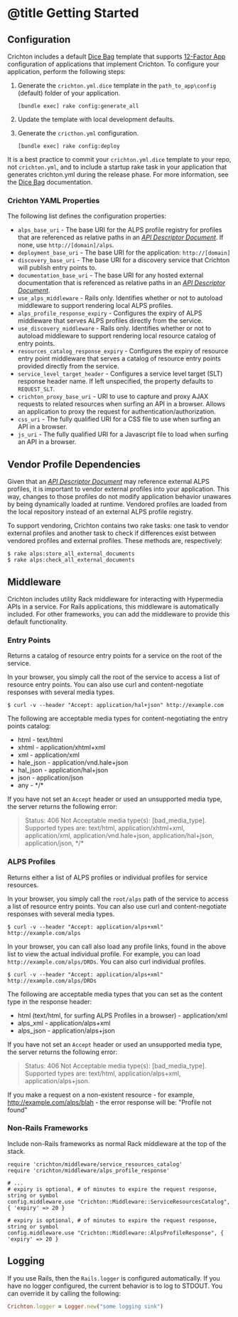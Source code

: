 # @title Getting Started

## Configuration
Crichton includes a default [Dice Bag][] template that supports [12-Factor App][] configuration of applications
that implement Crichton. To configure your application, perform the following steps: 

1. Generate the `crichton.yml.dice` template in the `path_to_app\config` (default) folder of your application.

    ```
    [bundle exec] rake config:generate_all
    ```
2. Update the template with local development defaults.
3. Generate the `cricthon.yml` configuration.

    ```
    [bundle exec] rake config:deploy
    ```

It is a best practice to commit your `crichton.yml.dice` template to your repo, not `crichton.yml`, and
to include a startup rake task in your application that generates crichton.yml during the release phase. For more
information, see the [Dice Bag][] documentation.

### Crichton YAML Properties<a name="crichton-yaml-properties"></a>
The following list defines the configuration properties:

* `alps_base_uri` - The base URI for the ALPS profile registry for profiles that are referenced as relative paths in an
[_API Descriptor Document_][]. If none, use `http://[domain]/alps`.
* `deployment_base_uri` - The base URI for the application: `http://[domain]`
* `discovery_base_uri` - The base URI for a discovery service that Crichton will publish entry points to.
* `documentation_base_uri` - The base URI for any hosted external documentation that is referenced as relative paths in an [_API Descriptor Document_][].
* `use_alps_middleware` - Rails only. Identifies whether or not to autoload middleware to support rendering local ALPS profiles.
* `alps_profile_response_expiry` - Configures the expiry of ALPS middleware that serves ALPS profiles directly from
the service.
* `use_discovery_middleware` - Rails only. Identifies whether or not to autoload middleware to support rendering local resource catalog of entry points.
* `resources_catalog_response_expiry` - Configures the expiry of resource entry point middleware that
serves a catalog of resource entry points provided directly from the service.
* `service_level_target_header` - Configures a service level target (SLT) response header name. If left unspecified,
the property defaults to `REQUEST_SLT`.
* `crichton_proxy_base_uri` - URI to use to capture and proxy AJAX requests to related resources when surfing an
API in a browser. Allows an application to proxy the request for authentication/authorization.
* `css_uri` - The fully qualified URI for a CSS file to use when surfing an API in a browser.
* `js_uri` -  The fully qualified URI for a Javascript file to load when surfing an API in a browser.

## Vendor Profile Dependencies
Given that an [_API Descriptor Document_][] may reference external ALPS profiles, it is important to vendor external
profiles into your application. This way, changes to those profiles do not modify application behavior unawares by being dynamically loaded at runtime. Vendored profiles are loaded from the local repository instead of an external
ALPS profile registry.

To support vendoring, Crichton contains two rake tasks: one task to vendor external profiles and another task to check if differences exist between vendored profiles and external profiles. These methods are, respectively:

````
$ rake alps:store_all_external_documents
$ rake alps:check_all_external_documents
````

## Middleware
Crichton includes utility Rack middleware for interacting with Hypermedia APIs in a service. For Rails applications,
this middleware is automatically included. For other frameworks, you can add the middleware to provide this default
functionality.

### Entry Points
Returns a catalog of resource entry points for a service on the root of the service.

In your browser, you simply call the root of the service to access a list of resource entry points. You can also use
curl and content-negotiate responses with several media types.

```
$ curl -v --header "Accept: application/hal+json" http://example.com
```

The following are acceptable media types for content-negotiating the entry points catalog:

* html - text/html
* xhtml - application/xhtml+xml
* xml - application/xml
* hale_json - application/vnd.hale+json
* hal_json - application/hal+json
* json - application/json
* any - \*/\*

If you have not set an `Accept` header or used an unsupported media type, the server returns the following error:

> Status: 406
Not Acceptable media type(s): [bad_media_type]. Supported types are: text/html,
application/xhtml+xml, application/xml, application/vnd.hale+json, application/hal+json, application/json, \*/\*

### ALPS Profiles
Returns either a list of ALPS profiles or individual profiles for service resources.

In your browser, you simply call the `root/alps` path of the service to access a list of resource entry points. You can
also use curl and content-negotiate responses with several media types.

```
$ curl -v --header "Accept: application/alps+xml" http://example.com/alps
```

In your browser, you can call also load any profile links, found in the above list to view the actual individual
profile. For example, you can load `http://example.com/alps/DRDs`. You can also curl individual profiles.

```
$ curl -v --header "Accept: application/alps+xml" http://example.com/alps/DRDs
```

The following are acceptable media types that you can set as the content type in the response header:

* html (text/html, for surfing ALPS Profiles in a browser) - application/xml
* alps_xml - application/alps+xml
* alps_json - application/alps+json

If you have not set an `Accept` header or used an unsupported media type, the server returns the following error:

> Status: 406
Not Acceptable media type(s): [bad_media_type]. Supported types are: text/html,
application/alps+xml, application/alps+json.

If you make a request on a non-existent resource - for example, http://example.com/alps/blah - the error response will be:
	"Profile <ID> not found"

### Non-Rails Frameworks
Include non-Rails frameworks as normal Rack middleware at the top of the stack.

```
require 'crichton/middleware/service_resources_catalog'
require 'crichton/middleware/alps_profile_response'

# ...
# expiry is optional, # of minutes to expire the request response, string or symbol
config.middleware.use "Crichton::Middleware::ServiceResourcesCatalog", { 'expiry' => 20 }

# expiry is optional, # of minutes to expire the request response, string or symbol
config.middleware.use "Crichton::Middleware::AlpsProfileResponse", { 'expiry' => 20 }
```

## Logging
If you use Rails, then the `Rails.logger` is configured automatically. If you have no logger configured, the current
behavior is to log to STDOUT. You can override it by calling the following:

 ```ruby
 Crichton.logger = Logger.new("some logging sink")
 ```

[\#to_media_type]: http://rubydoc.info/github/mdsol/crichton/Crichton/Representor/Serialization/MediaType#to_media_type-instance_method
[Dice Bag]: https://github.com/mdsol/dice_bag
[sample template]: ../lib/crichton/dice_bag/crichton.yml.dice
[12-Factor App]: http://12factor.net
[_API Descriptor Document_]: api_descriptor_documents.md


